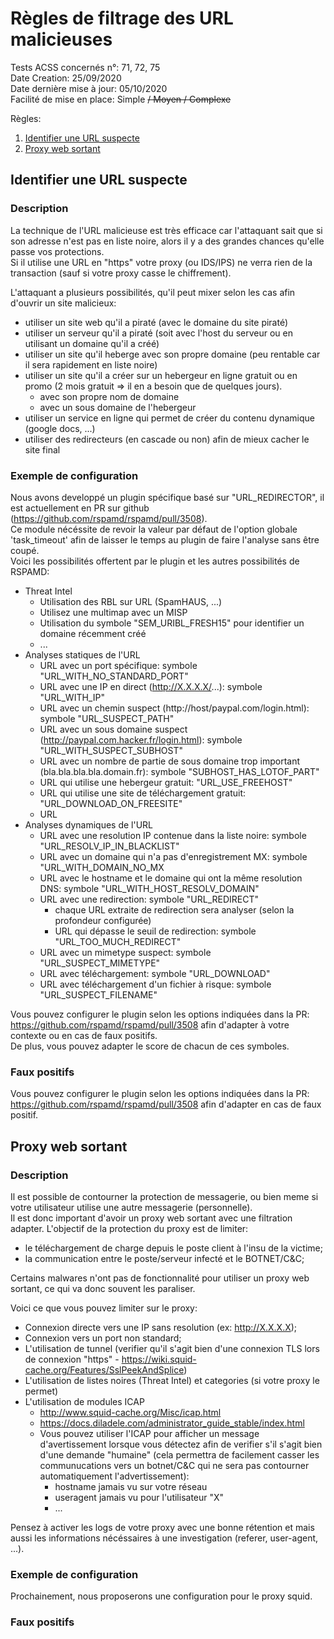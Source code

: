 # Règles de filtrage des URL malicieuses
Tests ACSS concernés n°: 71, 72, 75  
Date Creation: 25/09/2020  
Date dernière mise à jour: 05/10/2020  
Facilité de mise en place: Simple ~~/ Moyen / Complexe~~  

Règles:
1. [Identifier une URL suspecte](#suspect)
2. [Proxy web sortant](#proxy)

## Identifier une URL suspecte <a name="suspect"></a>
### Description
La technique de l'URL malicieuse est très efficace car l'attaquant sait que si son adresse n'est pas en liste noire, alors il y a des grandes chances qu'elle passe vos protections.  
Si il utilise une URL en "https" votre proxy (ou IDS/IPS) ne verra rien de la transaction (sauf si votre proxy casse le chiffrement).  

L'attaquant a plusieurs possibilités, qu'il peut mixer selon les cas afin d'ouvrir un site malicieux:
  - utiliser un site web qu'il a piraté (avec le domaine du site piraté)
  - utiliser un serveur qu'il a piraté (soit avec l'host du serveur ou en utilisant un domaine qu'il a créé)
  - utiliser un site qu'il heberge avec son propre domaine (peu rentable car il sera rapidement en liste noire)
  - utiliser un site qu'il a créer sur un hebergeur en ligne gratuit ou en promo (2 mois gratuit => il en a besoin que de quelques jours).
    - avec son propre nom de domaine
    - avec un sous domaine de l'hebergeur
  - utiliser un service en ligne qui permet de créer du contenu dynamique (google docs, ...)
  - utiliser des redirecteurs (en cascade ou non) afin de mieux cacher le site final

### Exemple de configuration
Nous avons developpé un plugin spécifique basé sur "URL_REDIRECTOR", il est actuellement en PR sur github (https://github.com/rspamd/rspamd/pull/3508).  
Ce module nécéssite de revoir la valeur par défaut de l'option globale 'task_timeout' afin de laisser le temps au plugin de faire l'analyse sans être coupé.  
Voici les possibilités offertent par le plugin et les autres possibilités de RSPAMD:
  - Threat Intel
    - Utilisation des RBL sur URL (SpamHAUS, ...)
    - Utilisez une multimap avec un MISP
    - Utilisation du symbole "SEM_URIBL_FRESH15" pour identifier un domaine récemment créé
    - ...
  - Analyses statiques de l'URL
    - URL avec un port spécifique: symbole "URL_WITH_NO_STANDARD_PORT"
    - URL avec une IP en direct (http://X.X.X.X/...): symbole "URL_WITH_IP"
    - URL avec un chemin suspect (http://host/paypal.com/login.html): symbole "URL_SUSPECT_PATH"
    - URL avec un sous domaine suspect (http://paypal.com.hacker.fr/login.html): symbole "URL_WITH_SUSPECT_SUBHOST"
    - URL avec un nombre de partie de sous domaine trop important (bla.bla.bla.bla.domain.fr): symbole "SUBHOST_HAS_LOTOF_PART"
    - URL qui utilise une hebergeur gratuit: "URL_USE_FREEHOST"
    - URL qui utilise une site de téléchargement gratuit: "URL_DOWNLOAD_ON_FREESITE"
    - URL
  - Analyses dynamiques de l'URL
    - URL avec une resolution IP contenue dans la liste noire: symbole "URL_RESOLV_IP_IN_BLACKLIST"
    - URL avec un domaine qui n'a pas d'enregistrement MX: symbole "URL_WITH_DOMAIN_NO_MX
    - URL avec le hostname et le domaine qui ont la même resolution DNS: symbole "URL_WITH_HOST_RESOLV_DOMAIN"
    - URL avec une redirection: symbole "URL_REDIRECT"
      - chaque URL extraite de redirection sera analyser (selon la profondeur configurée)
      - URL qui dépasse le seuil de redirection: symbole "URL_TOO_MUCH_REDIRECT"
    - URL avec un mimetype suspect: symbole "URL_SUSPECT_MIMETYPE"
    - URL avec téléchargement: symbole "URL_DOWNLOAD"
    - URL avec téléchargement d'un fichier à risque: symbole "URL_SUSPECT_FILENAME"

Vous pouvez configurer le plugin selon les options indiquées dans la PR: https://github.com/rspamd/rspamd/pull/3508 afin d'adapter à votre contexte ou en cas de faux positifs.  
De plus, vous pouvez adapter le score de chacun de ces symboles.  

### Faux positifs
Vous pouvez configurer le plugin selon les options indiquées dans la PR: https://github.com/rspamd/rspamd/pull/3508 afin d'adapter en cas de faux positif.

## Proxy web sortant <a name="proxy"></a>
### Description
Il est possible de contourner la protection de messagerie, ou bien meme si votre utilisateur utilise une autre messagerie (personnelle).  
Il est donc important d'avoir un proxy web sortant avec une filtration adapter.
L'objectif de la protection du proxy est de limiter:
  - le téléchargement de charge depuis le poste client à l'insu de la victime;
  - la communication entre le poste/serveur infecté et le BOTNET/C&C;

Certains malwares n'ont pas de fonctionnalité pour utiliser un proxy web sortant, ce qui va donc souvent les paraliser. 

Voici ce que vous pouvez limiter sur le proxy:
  - Connexion directe vers une IP sans resolution (ex: http://X.X.X.X);
  - Connexion vers un port non standard;
  - L'utilisation de tunnel (verifier qu'il s'agit bien d'une connexion TLS lors de connexion "https" - https://wiki.squid-cache.org/Features/SslPeekAndSplice)
  - L'utilisation de listes noires (Threat Intel) et categories (si votre proxy le permet)
  - L'utilisation de modules ICAP
    - http://www.squid-cache.org/Misc/icap.html
    - https://docs.diladele.com/administrator_guide_stable/index.html
    - Vous pouvez utiliser l'ICAP pour afficher un message d'avertissement lorsque vous détectez afin de verifier s'il s'agit bien d'une demande "humaine" (cela permettra de facilement casser les communucations vers un botnet/C&C qui ne sera pas contourner automatiquement l'advertissement):
       - hostname jamais vu sur votre réseau
       - useragent jamais vu pour l'utilisateur "X"
       - ...

Pensez à activer les logs de votre proxy avec une bonne rétention et mais aussi les informations nécéssaires à une investigation (referer, user-agent, ...).
  
### Exemple de configuration
Prochainement, nous proposerons une configuration pour le proxy squid. 

### Faux positifs

